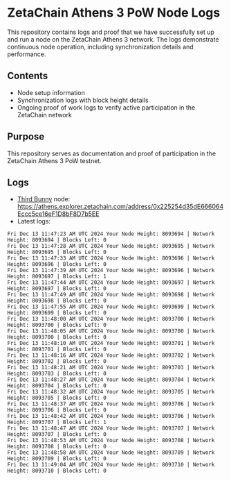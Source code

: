 # ZetaChain Athens 3 PoW Node Logs
This repository contains logs and proof that we have successfully set up and run a node on the ZetaChain Athens 3 network. The logs demonstrate continuous node operation, including synchronization details and performance.

## Contents
- Node setup information
- Synchronization logs with block height details
- Ongoing proof of work logs to verify active participation in the ZetaChain network

## Purpose
This repository serves as documentation and proof of participation in the ZetaChain Athens 3 PoW testnet.

## Logs

- [Third Bunny](https://thirdbunny.xyz/) node: https://athens.explorer.zetachain.com/address/0x225254d35dE666064Eccc5ce16eF1D8bF8D7b5EE
- Latest logs:
```
Fri Dec 13 11:47:23 AM UTC 2024 Your Node Height: 8093694 | Network Height: 8093694 | Blocks Left: 0
Fri Dec 13 11:47:28 AM UTC 2024 Your Node Height: 8093695 | Network Height: 8093695 | Blocks Left: 0
Fri Dec 13 11:47:33 AM UTC 2024 Your Node Height: 8093696 | Network Height: 8093696 | Blocks Left: 0
Fri Dec 13 11:47:39 AM UTC 2024 Your Node Height: 8093696 | Network Height: 8093697 | Blocks Left: 1
Fri Dec 13 11:47:44 AM UTC 2024 Your Node Height: 8093697 | Network Height: 8093697 | Blocks Left: 0
Fri Dec 13 11:47:49 AM UTC 2024 Your Node Height: 8093698 | Network Height: 8093698 | Blocks Left: 0
Fri Dec 13 11:47:55 AM UTC 2024 Your Node Height: 8093699 | Network Height: 8093699 | Blocks Left: 0
Fri Dec 13 11:48:00 AM UTC 2024 Your Node Height: 8093700 | Network Height: 8093700 | Blocks Left: 0
Fri Dec 13 11:48:05 AM UTC 2024 Your Node Height: 8093700 | Network Height: 8093700 | Blocks Left: 0
Fri Dec 13 11:48:10 AM UTC 2024 Your Node Height: 8093701 | Network Height: 8093701 | Blocks Left: 0
Fri Dec 13 11:48:16 AM UTC 2024 Your Node Height: 8093702 | Network Height: 8093702 | Blocks Left: 0
Fri Dec 13 11:48:21 AM UTC 2024 Your Node Height: 8093703 | Network Height: 8093703 | Blocks Left: 0
Fri Dec 13 11:48:27 AM UTC 2024 Your Node Height: 8093704 | Network Height: 8093704 | Blocks Left: 0
Fri Dec 13 11:48:32 AM UTC 2024 Your Node Height: 8093705 | Network Height: 8093705 | Blocks Left: 0
Fri Dec 13 11:48:37 AM UTC 2024 Your Node Height: 8093706 | Network Height: 8093706 | Blocks Left: 0
Fri Dec 13 11:48:42 AM UTC 2024 Your Node Height: 8093706 | Network Height: 8093707 | Blocks Left: 1
Fri Dec 13 11:48:47 AM UTC 2024 Your Node Height: 8093707 | Network Height: 8093707 | Blocks Left: 0
Fri Dec 13 11:48:53 AM UTC 2024 Your Node Height: 8093708 | Network Height: 8093708 | Blocks Left: 0
Fri Dec 13 11:48:58 AM UTC 2024 Your Node Height: 8093709 | Network Height: 8093709 | Blocks Left: 0
Fri Dec 13 11:49:04 AM UTC 2024 Your Node Height: 8093710 | Network Height: 8093710 | Blocks Left: 0
```
